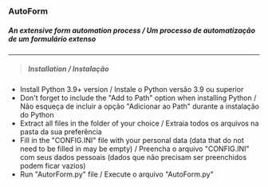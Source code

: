 ### AutoForm<br />
##### An extensive form automation process / Um processo de automatização de um formulário extenso
----
> ##### Installation / Instalação
- Install Python 3.9+ version / Instale o Python versão 3.9 ou superior
- Don't forget to include the "Add to Path" option when installing Python / Não esqueça de incluir a opção "Adicionar ao Path" durante a instalação do Python
- Extract all files in the folder of your choice / Extraia todos os arquivos na pasta da sua preferência
- Fill in the "CONFIG.INI" file with your personal data (data that do not need to be filled in may be empty) / Preencha o arquivo "CONFIG.INI" com seus dados pessoais (dados que não precisam ser preenchidos podem ficar vazios)
- Run "AutorForm.py" file / Execute o arquivo "AutoForm.py"
